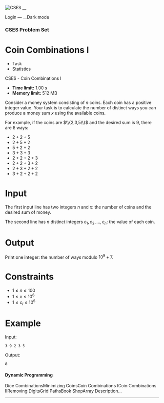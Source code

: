 ![CSES](/logo.png?1) __

Login — __Dark mode

### CSES Problem Set

# Coin Combinations I

  * Task
  * Statistics

CSES - Coin Combinations I

  * **Time limit:** 1.00 s
  * **Memory limit:** 512 MB

Consider a money system consisting of $n$ coins. Each coin has a positive
integer value. Your task is to calculate the number of distinct ways you can
produce a money sum $x$ using the available coins.

For example, if the coins are $\\{2,3,5\\}$ and the desired sum is $9$, there
are $8$ ways:

  * $2+2+5$
  * $2+5+2$
  * $5+2+2$
  * $3+3+3$
  * $2+2+2+3$
  * $2+2+3+2$
  * $2+3+2+2$
  * $3+2+2+2$

# Input

The first input line has two integers $n$ and $x$: the number of coins and the
desired sum of money.

The second line has $n$ distinct integers $c_1,c_2,\dots,c_n$: the value of
each coin.

# Output

Print one integer: the number of ways modulo $10^9+7$.

# Constraints

  * $1 \le n \le 100$
  * $1 \le x \le 10^6$
  * $1 \le c_i \le 10^6$

# Example

Input:

``` 3 9 2 3 5 ```

Output:

``` 8 ```

#### Dynamic Programming

Dice CombinationsMinimizing CoinsCoin Combinations ICoin Combinations
IIRemoving DigitsGrid PathsBook ShopArray Description...

* * *


